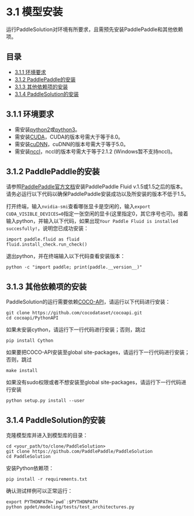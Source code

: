 # 3.1 模型安装

运行PaddleSolution对环境有所要求，且需预先安装PaddlePaddle和其他依赖项。

## 目录
* [3.1.1 环境要求](#311-环境要求)
* [3.1.2 PaddlePaddle的安装](#312-PaddlePaddle的安装)
* [3.1.3 其他依赖项的安装](#313-其他依赖项的安装)
* [3.1.4 PaddleSolution的安装](#314-PaddleSolution的安装)

## 3.1.1 环境要求

* 需安装[python2](https://www.python.org)或[python3](https://www.python.org)。
* 需安装[CUDA](https://docs.nvidia.com/cuda/)，CUDA的版本号需大于等于8.0。
* 需安装[cuDNN](https://docs.nvidia.com/deeplearning/sdk/cudnn-install/)，cuDNN的版本号需大于等于5.0。
* 需安装[nccl](https://docs.nvidia.com/deeplearning/sdk/nccl-install-guide/index.html)，nccl的版本号需大于等于2.1.2 (Windows暂不支持nccl)。

## 3.1.2 PaddlePaddle的安装

请参照[PaddlePaddle官方文档](http://www.paddlepaddle.org.cn/)安装PaddlePaddle Fluid v.1.5或1.5之后的版本。请务必运行以下代码以确保PaddlePaddle安装成功以及所安装的版本不低于1.5。

打开终端，输入`nvidia-smi`查看哪张显卡是空闲的，输入`export CUDA_VISIBLE_DEVICES=0`指定一张空闲的显卡(这里指定0，其它序号也可)。接着输入python，并输入以下代码，如果出现`Your Paddle Fluid is installed succesfully!`，说明您已成功安装：
  ```
  import paddle.fluid as fluid 
  fluid.install_check.run_check()
  ```
退出python，并在终端输入以下代码查看安装版本：
  ```
  python -c "import paddle; print(paddle.__version__)"
  ```
  
## 3.1.3 其他依赖项的安装
  
PaddleSolution的运行需要依赖[COCO-API](https://github.com/cocodataset/cocoapi)，请运行以下代码进行安装：
  
  ```
  git clone https://github.com/cocodataset/cocoapi.git
  cd cocoapi/PythonAPI
  ```
如果未安装cython，请运行下一行代码进行安装；否则，跳过
  ```
  pip install Cython
  ```
如果要把COCO-API安装至global site-packages，请运行下一行代码进行安装；否则，跳过
  ```
  make install
  ```
如果没有sudo权限或者不想安装至global site-packages，请运行下一行代码进行安装
  ```
  python setup.py install --user
  ```

## 3.1.4 PaddleSolution的安装
  
克隆模型库并进入到模型库的目录：
  ```
  cd <your_path/to/clone/PaddleSolution>
  git clone https://github.com/PaddlePaddle/PaddleSolution
  cd PaddleSolution
  ```
  
安装Python依赖项：
  ```
  pip install -r requirements.txt
  ```
  
确认测试样例可以正常运行：
  
  ```
  export PYTHONPATH=`pwd`:$PYTHONPATH
  python ppdet/modeling/tests/test_architectures.py
  ```
